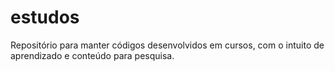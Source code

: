 # estudos
Repositório para manter códigos desenvolvidos em cursos, com o intuito de aprendizado e conteúdo para pesquisa.


